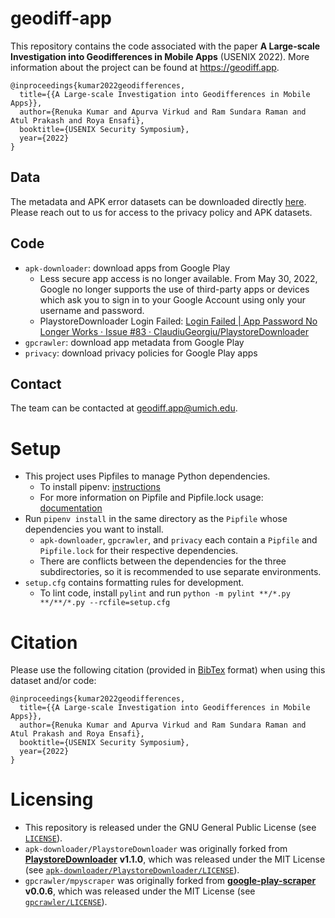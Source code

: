 # geodiff-app
This repository contains the code associated with the paper **A Large-scale Investigation into Geodifferences in Mobile Apps** (USENIX 2022). More information about the project can be found at https://geodiff.app.
```
@inproceedings{kumar2022geodifferences,
  title={{A Large-scale Investigation into Geodifferences in Mobile Apps}},
  author={Renuka Kumar and Apurva Virkud and Ram Sundara Raman and Atul Prakash and Roya Ensafi},
  booktitle={USENIX Security Symposium},
  year={2022}
}
```
## Data

The metadata and APK error datasets can be downloaded directly [here](https://drive.google.com/drive/folders/1-UGiOUEEge-DA53k9B7KbIOvMlXKfiYZ?usp=sharing). Please reach out to us for access to the privacy policy and APK datasets.

## Code
- `apk-downloader`: download apps from Google Play
    - Less secure app access is no longer available. From May 30, 2022, ​​Google no longer supports the use of third-party apps or devices which ask you to sign in to your Google Account using only your username and password.
    - PlaystoreDownloader Login Failed: [Login Failed | App Password No Longer Works · Issue #83 · ClaudiuGeorgiu/PlaystoreDownloader](https://github.com/ClaudiuGeorgiu/PlaystoreDownloader/issues/83)
- `gpcrawler`: download app metadata from Google Play
- `privacy`: download privacy policies for Google Play apps

## Contact

The team can be contacted at geodiff.app@umich.edu.

# Setup
- This project uses Pipfiles to manage Python dependencies.
  - To install pipenv: [instructions](https://pipenv.pypa.io/en/latest/install/#installing-pipenv)
  - For more information on Pipfile and Pipfile.lock usage: [documentation](https://pipenv.pypa.io/en/latest/basics/)
- Run `pipenv install` in the same directory as the `Pipfile` whose dependencies you want to install.
    - `apk-downloader`, `gpcrawler`, and `privacy` each contain a `Pipfile` and `Pipfile.lock` for their respective dependencies.
    - There are conflicts between the dependencies for the three subdirectories, so it is recommended to use separate environments.
- `setup.cfg` contains formatting rules for development.
    - To lint code, install `pylint` and run `python -m pylint **/*.py **/**/*.py --rcfile=setup.cfg`

# Citation

Please use the following citation (provided in [BibTex](www.bibtex.org/) format) when using this dataset and/or code:

```
@inproceedings{kumar2022geodifferences,
  title={{A Large-scale Investigation into Geodifferences in Mobile Apps}},
  author={Renuka Kumar and Apurva Virkud and Ram Sundara Raman and Atul Prakash and Roya Ensafi},
  booktitle={USENIX Security Symposium},
  year={2022}
}
```

# Licensing
- This repository is released under the GNU General Public License (see [`LICENSE`](LICENSE)).
- `apk-downloader/PlaystoreDownloader` was originally forked from [**PlaystoreDownloader**](https://github.com/ClaudiuGeorgiu/PlaystoreDownloader) **v1.1.0**, which was released under the MIT License (see [`apk-downloader/PlaystoreDownloader/LICENSE`](apk-downloader/PlaystoreDownloader/LICENSE)).
- `gpcrawler/mpyscraper` was originally forked from [**google-play-scraper**](https://github.com/JoMingyu/google-play-scraper) **v0.0.6**, which was released under the MIT License (see [`gpcrawler/LICENSE`](gpcrawler/mpyscraper/LICENSE)).
